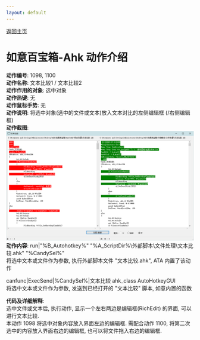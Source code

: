 ```yaml
---
layout: default
---
```

<link rel="stylesheet" href="../Actions/css/atom-one-light.min.css">
<script src="../Actions/js/highlight.min.js"></script>
<script>hljs.highlightAll();</script>

[返回主页](../index.md)

# [](#header-2) 如意百宝箱-Ahk 动作介绍

**动作编号**: 1098, 1100  
**动作名称**: 文本比较1 / 文本比较2  
**动作作用的对象**: 选中对象  
**动作热键**: 无  
**动作鼠标手势**: 无  
**动作说明**: 将选中对象(选中的文件或文本)放入文本对比的左侧编辑框 (/右侧编辑框)  
**动作截图**:  
  ![关闭窗口](img1/1098.png)  
**动作内容**: run|"%B_Autohotkey%" "%A_ScriptDir%\外部脚本\文件处理\文本比较.ahk" "%CandySel%"  
将选中文本或文件作为参数, 执行外部脚本文件 "文本比较.ahk", ATA 内置了该动作  

canfunc\|ExecSend\|%CandySel%\|文本比较 ahk_class AutoHotkeyGUI  
将选中文本或文件作为参数, 发送到已经打开的 "文本比较" 脚本, 如意内置的函数  

**代码及详细解释**:  
选中文件或文本后, 执行动作, 显示一个左右两边是编辑框(RichEdit) 的界面, 可以进行文本比较.  
本动作 1098 将选中对象内容放入界面左边的编辑框. 需配合动作 1100, 将第二次选中的内容放入界面右边的编辑框,  也可以将文件拖入右边的编辑框.  
